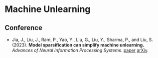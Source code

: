 # Machine Unlearning


## Conference

- Jia, J., Liu, J., Ram, P., Yao, Y., Liu, G., Liu, Y., Sharma, P., and Liu, S. (2023). **Model sparsification can simplify machine unlearning.** *Advances of Neural Information Processing Systems*. [paper](https://proceedings.neurips.cc/paper_files/paper/2023/hash/a204aa68ab4e970e1ceccfb5b5cdc5e4-Abstract-Conference.html) [arXiv](https://arxiv.org/pdf/2304.04934.pdf).

